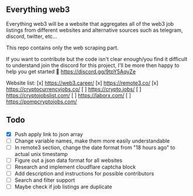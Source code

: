 ## Everything web3
Everything web3 will be a website that aggregates all of the web3 job listings from different websites and alternative sources such as telegram, discord, twitter, etc...

This repo contains only the web scraping part.

If you want to contribute but the code isn't clear enough/you find it difficult to understand join the discord for this project, I'll be more then happy to help you get started 🙂
https://discord.gg/9tpY5AqyZe

Website list:
[x] https://web3.career/
[x] https://remote3.co/
[x] https://cryptocurrencyjobs.co/
[ ] https://crypto.jobs/
[ ] https://cryptojobslist.com/
[ ] https://laborx.com/
[ ] https://pompcryptojobs.com/

## Todo

- [X] Push apply link to json array
- [ ] Change variable names, make them more easily understandable
- [ ] In remote3 section, change the date format from "18 hours ago" to actual unix timestamp
- [ ] Figure out a json data format for all websites
- [ ] Research and implement cloudflare captcha block
- [ ] Add description and instructions for possible contributors
- [ ] Search and filter support
- [ ] Maybe check if job listings are duplicate
